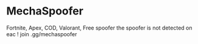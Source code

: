 # MechaSpoofer
Fortnite, Apex, COD, Valorant, Free spoofer the spoofer is not detected on eac ! join .gg/mechaspoofer
